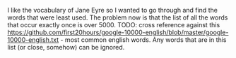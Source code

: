 I like the vocabulary of Jane Eyre so I wanted to go through and find the words that were least used. The problem now is that the list of all the words that occur exactly once is over 5000.
TODO: cross reference against this https://github.com/first20hours/google-10000-english/blob/master/google-10000-english.txt - most common english words. Any words that are in this list (or close, somehow) can be ignored. 
